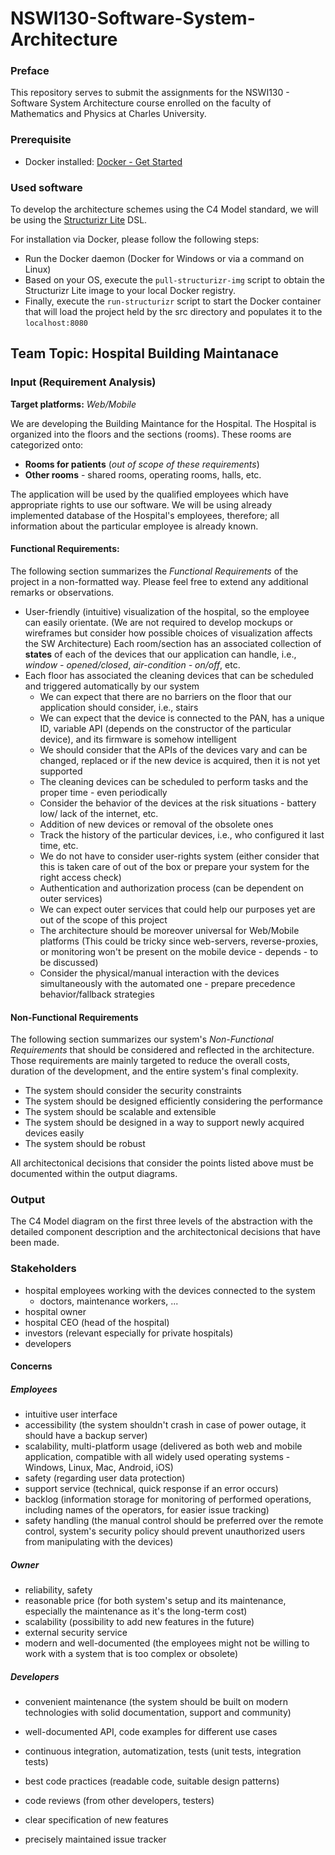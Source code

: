 # NSWI130-Software-System-Architecture


### Preface

This repository serves to submit the assignments for the NSWI130 - Software System Architecture course enrolled on the faculty of Mathematics and Physics at Charles University.

### Prerequisite
- Docker installed: [Docker - Get Started](https://www.docker.com/get-started)

### Used software

To develop the architecture schemes using the C4 Model standard, we will be using the [Structurizr Lite](https://structurizr.com/help/lite) DSL.

For installation via Docker, please follow the following steps:

- Run the Docker daemon (Docker for Windows or via a command on Linux)
- Based on your OS, execute the `pull-structurizr-img` script to obtain the Structurizr Lite image to your local Docker registry.
- Finally, execute the `run-structurizr` script to start the Docker container that will load the project held by the src directory and populates it to the `localhost:8080`

## Team Topic: **Hospital Building Maintanace**

### Input (Requirement Analysis)

**Target platforms:** *Web/Mobile*

We are developing the Building Maintance for the Hospital. The Hospital is organized into the floors and the sections (rooms). These rooms are categorized onto:
- **Rooms for patients** (*out of scope of these requirements*)
- **Other rooms** - shared rooms, operating rooms, halls, etc. 

The application will be used by the qualified employees which have appropriate rights to use our software. We will be using already implemented database of the Hospital's employees, therefore; all information about the particular employee is already known.

#### Functional Requirements:

The following section summarizes the *Functional Requirements* of the project in a non-formatted way. Please feel free to extend any additional remarks or observations. 

- User-friendly (intuitive) visualization of the hospital, so the employee can easily orientate. (We are not required to develop mockups or wireframes but consider how possible choices of visualization affects the SW Architecture)
Each room/section has an associated collection of **states** of each of the devices that our application can handle, i.e., *window - opened/closed*, *air-condition - on/off*, etc.
-  Each floor has associated the cleaning devices that can be scheduled and triggered automatically by our system
   -  We can expect that there are no barriers on the floor that our application should consider, i.e., stairs 
   -  We can expect that the device is connected to the PAN, has a unique ID, variable API (depends on the constructor of the particular device), and its firmware is somehow intelligent
   -  We should consider that the APIs of the devices vary and can be changed, replaced or if the new device is acquired, then it is not yet supported
   -  The cleaning devices can be scheduled to perform tasks and the proper time - even periodically
   -  Consider the behavior of the devices at the risk situations - battery low/ lack of the internet, etc.
   -  Addition of new devices or removal of the obsolete ones
   -  Track the history of the particular devices, i.e., who configured it last time, etc.
   -  We do not have to consider user-rights system (either consider that this is taken care of out of the box or prepare your system for the right access check)
   -  Authentication and authorization process (can be dependent on outer services)
   -  We can expect outer services that could help our purposes yet are out of the scope of this project
   -  The architecture should be moreover universal for Web/Mobile platforms (This could be tricky since web-servers, reverse-proxies, or monitoring won't be present on the mobile device - depends - to be discussed)
   -  Consider the physical/manual interaction with the devices simultaneously with the automated one - prepare precedence behavior/fallback strategies


#### Non-Functional Requirements

The following section summarizes our system's *Non-Functional Requirements* that should be considered and reflected in the architecture. Those requirements are mainly targeted to reduce the overall costs, duration of the development, and the entire system's final complexity.

- The system should consider the security constraints
- The system should be designed efficiently considering the performance
- The system should be scalable and extensible
- The system should be designed in a way to support newly acquired devices easily
- The system should be robust

All architectonical decisions that consider the points listed above must be documented within the output diagrams.

### Output

The C4 Model diagram on the first three levels of the abstraction with the detailed component description and the architectonical decisions that have been made.

### Stakeholders

- hospital employees working with the devices connected to the system
  - doctors, maintenance workers, ...
- hospital owner
- hospital CEO (head of the hospital)
- investors (relevant especially for private hospitals)
- developers

#### Concerns

##### Employees

- intuitive user interface
- accessibility (the system shouldn't crash in case of power outage, it should have a backup server)
- scalability, multi-platform usage (delivered as both web and mobile application, compatible with all widely used operating systems - Windows, Linux, Mac, Android, iOS)
- safety (regarding user data protection)
- support service (technical, quick response if an error occurs)
- backlog (information storage for monitoring of performed operations, including names of the operators, for easier issue tracking)
- safety handling (the manual control should be preferred over the remote control, system's security policy should prevent unauthorized users from manipulating with the devices)

##### Owner

- reliability, safety
- reasonable price (for both system's setup and its maintenance, especially the maintenance as it's the long-term cost)
- scalability (possibility to add new features in the future)
- external security service
- modern and well-documented (the employees might not be willing to work with a system that is too complex or obsolete)

##### Developers

- convenient maintenance (the system should be built on modern technologies with solid documentation, support and community)

- well-documented API, code examples for different use cases
- continuous integration, automatization, tests (unit tests, integration tests)
- best code practices (readable code, suitable design patterns)
- code reviews (from other developers, testers)
- clear specification of new features
- precisely maintained issue tracker

